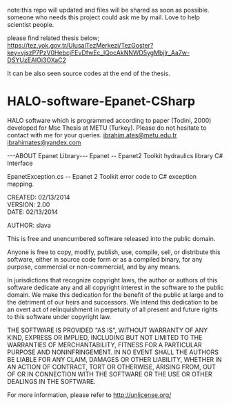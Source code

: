 note:this repo will updated and files will be shared as soon as possible. someone who needs this project could ask me by mail. Love to help scientist people.

please find related thesis below;
https://tez.yok.gov.tr/UlusalTezMerkezi/TezGoster?key=vjszP7PzV0HebcjFEvDfwEc_IQocAkNNWD5ygMbjlr_Aa7w-DSYUzEAlOi3OXaC2

It can be also seen source codes at the end of the thesis.

# HALO-software-Epanet-CSharp
HALO software which is programmed according to paper (Todini, 2000) developed for Msc Thesis at METU (Turkey).
Please do not hesitate to contact with me for your queries.
ibrahim.ates@metu.edu.tr
ibrahimates@yandex.com


---ABOUT Epanet Library---
Epanet -- Epanet2 Toolkit hydraulics library C# Interface
                                                                   
EpanetException.cs -- Epanet 2 Toolkit error code to C# exception mapping.

CREATED:    02/13/2014                                                                    
VERSION:    2.00                                               
DATE:         02/13/2014
            
AUTHOR:     slava           

This is free and unencumbered software released into the public domain.

Anyone is free to copy, modify, publish, use, compile, sell, or
distribute this software, either in source code form or as a compiled
binary, for any purpose, commercial or non-commercial, and by any
means.

In jurisdictions that recognize copyright laws, the author or authors
of this software dedicate any and all copyright interest in the
software to the public domain. We make this dedication for the benefit
of the public at large and to the detriment of our heirs and
successors. We intend this dedication to be an overt act of
relinquishment in perpetuity of all present and future rights to this
software under copyright law.

THE SOFTWARE IS PROVIDED "AS IS", WITHOUT WARRANTY OF ANY KIND,
EXPRESS OR IMPLIED, INCLUDING BUT NOT LIMITED TO THE WARRANTIES OF
MERCHANTABILITY, FITNESS FOR A PARTICULAR PURPOSE AND NONINFRINGEMENT.
IN NO EVENT SHALL THE AUTHORS BE LIABLE FOR ANY CLAIM, DAMAGES OR
OTHER LIABILITY, WHETHER IN AN ACTION OF CONTRACT, TORT OR OTHERWISE,
ARISING FROM, OUT OF OR IN CONNECTION WITH THE SOFTWARE OR THE USE OR
OTHER DEALINGS IN THE SOFTWARE.

For more information, please refer to <http://unlicense.org/>
